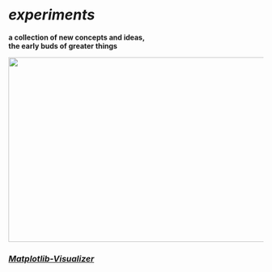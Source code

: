# <i>experiments</i>
<p><b>a collection of new concepts and ideas,<br>
the early buds of greater things</b></p>
<img src="https://raw.githubusercontent.com/gregoryclayton/experiments/main/matplotlib-visualizer/images/matplotlib_vid5.gif" style="height:365px; width:800px;">


<h3><i><a href="https://github.com/gregoryclayton/experiments/tree/main/matplotlib-visualizer">Matplotlib-Visualizer</a></i></h3>
